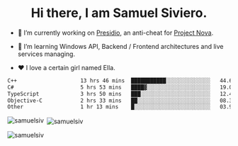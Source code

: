 <h1 align="center">Hi there, I am Samuel Siviero.</h1>

- 🔭 I’m currently working on [Presidio](https://presidio.ac), an anti-cheat for [Project Nova](https://discord.gg/novafn).

- 🌱 I’m learning Windows API, Backend / Frontend architectures and live services managing.

- ❤️ I love a certain girl named Ella.

<!--START_SECTION:waka-->

```txt
C++                    13 hrs 46 mins  ███████████░░░░░░░░░░░░░░   44.65 %
C#                     5 hrs 53 mins   ████▓░░░░░░░░░░░░░░░░░░░░   19.08 %
TypeScript             3 hrs 50 mins   ███░░░░░░░░░░░░░░░░░░░░░░   12.43 %
Objective-C            2 hrs 33 mins   ██░░░░░░░░░░░░░░░░░░░░░░░   08.31 %
Other                  1 hr 13 mins    █░░░░░░░░░░░░░░░░░░░░░░░░   03.95 %
```

<!--END_SECTION:waka-->

<p><img align="left" src="https://github-readme-stats.vercel.app/api/top-langs?username=samuelsiv&show_icons=true&locale=en&layout=compact&theme=radical" alt="samuelsiv" /></p>

<p>&nbsp;<img align="center" src="https://github-readme-stats.vercel.app/api?username=samuelsiv&show_icons=true&locale=en&theme=radical" alt="samuelsiv" /></p>
<p align="left"> <img src="https://komarev.com/ghpvc/?username=samuelsiv&label=Profile%20views&color=0e75b6&style=flat" alt="samuelsiv" /> </p>

